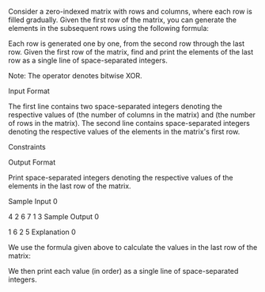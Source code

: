 Consider a zero-indexed matrix with  rows and  columns, where each row is filled gradually. Given the first row of the matrix, you can generate the elements in the subsequent rows using the following formula:

Each row is generated one by one, from the second row through the last row. Given the first row of the matrix, find and print the elements of the last row as a single line of space-separated integers.

Note: The  operator denotes bitwise XOR.

Input Format

The first line contains two space-separated integers denoting the respective values of  (the number of columns in the matrix) and  (the number of rows in the matrix).
The second line contains  space-separated integers denoting the respective values of the elements in the matrix's first row.

Constraints

Output Format

Print  space-separated integers denoting the respective values of the elements in the last row of the matrix.

Sample Input 0

4 2
6 7 1 3
Sample Output 0

1 6 2 5
Explanation 0

We use the formula given above to calculate the  values in the last row of the matrix:

We then print each value (in order) as a single line of space-separated integers.
